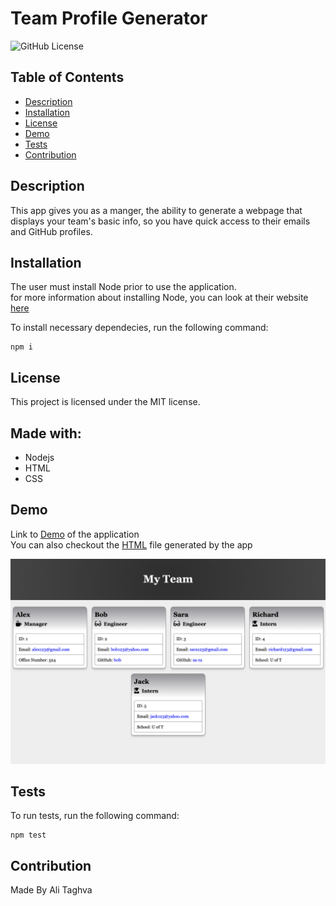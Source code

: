 # Team Profile Generator
![GitHub License](https://img.shields.io/badge/License-MIT-success)

## Table of Contents
* [Description](#description)
* [Installation](#installation)
* [License](#license)
* [Demo](#demo)
* [Tests](#tests)
* [Contribution](#contribution)

## Description
This app gives you as a manger, the ability to generate a webpage that displays your team's basic info, so you have quick access to their emails and GitHub profiles.

## Installation
The user must install Node prior to use the application.<br />
for more information about installing Node, you can look at their website [here](https://nodejs.org/en/)

To install necessary dependecies, run the following command:

```
npm i
```

## License
This project is licensed under the MIT license.

## Made with:
- Nodejs
- HTML
- CSS

## Demo
Link to [Demo](https://youtu.be/dRURhrwWiow) of the application<br />
You can also checkout the [HTML](./dist/team.html) file generated by the app

[<img src="./src/images/my-team.png" width='700' alt="application interface" />](<img src="./src/images/my-team.png" alt="application interface" />)

## Tests
To run tests, run the following command:

```
npm test
```

## Contribution
Made By Ali Taghva
